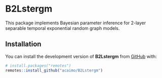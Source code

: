 
# B2Lstergm

<!-- badges: start -->
<!-- badges: end -->

This package implements Bayesian parameter inference for 2-layer separable temporal exponential random graph models.

## Installation

You can install the development version of **B2Lstergm** from [GitHub](https://github.com/) with:

``` r
# install.packages("remotes")
remotes::install_github("acaimo/B2Lstergm")
```


